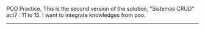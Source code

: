 POO Practice, This is the second version of the solution, "Sistemas CRUD" act7 : 11 to 15. 
I want to integrate knowledges from poo. 
  - - - - - - - - - - - - - - - - - - - - 
